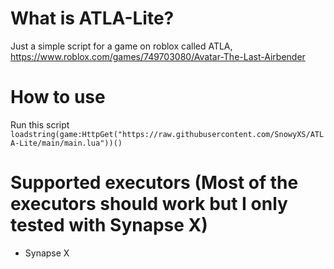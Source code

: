 # What is ATLA-Lite?
Just a simple script for a game on roblox called ATLA,
https://www.roblox.com/games/749703080/Avatar-The-Last-Airbender
# How to use
Run this script `loadstring(game:HttpGet("https://raw.githubusercontent.com/SnowyXS/ATLA-Lite/main/main.lua"))()`
# Supported executors (Most of the executors should work but I only tested with Synapse X)
- Synapse X
